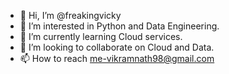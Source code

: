 - 👋 Hi, I’m @freakingvicky
- 👀 I’m interested in Python and Data Engineering.
- 🌱 I’m currently learning Cloud services.
- 💞️ I’m looking to collaborate on Cloud and Data.
- 📫 How to reach me-vikramnath98@gmail.com

<!---
freakingvicky/freakingvicky is a ✨ special ✨ repository because its `README.md` (this file) appears on your GitHub profile.
You can click the Preview link to take a look at your changes.
--->
